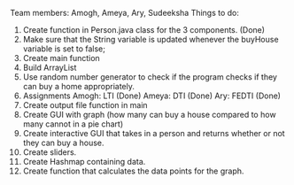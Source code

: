 Team members: Amogh, Ameya, Ary, Sudeeksha
Things to do: 
  1. Create function in Person.java class for the 3 components. (Done)
  2. Make sure that the String variable is updated whenever the buyHouse variable is set to false;
  3. Create main function
  4. Build ArrayList
  5. Use random number generator to check if the program checks if they can buy a home appropriately.
  6. Assignments
     Amogh: LTI (Done)
     Ameya: DTI (Done)
     Ary: FEDTI (Done)
  7. Create output file function in main
  8. Create GUI with graph (how many can buy a house compared to how many cannot in a pie chart)
  9. Create interactive GUI that takes in a person and returns whether or not they can buy a house.
  10. Create sliders.
  11. Create Hashmap containing data.
  12. Create function that calculates the data points for the graph. 
